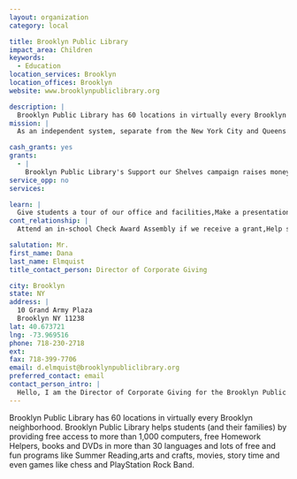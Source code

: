 ```yaml
---
layout: organization
category: local

title: Brooklyn Public Library
impact_area: Children
keywords: 
  - Education
location_services: Brooklyn
location_offices: Brooklyn
website: www.brooklynpubliclibrary.org

description: |
  Brooklyn Public Library has 60 locations in virtually every Brooklyn neighborhood. Brooklyn Public Library helps students (and their families) by providing free access to more than 1,000 computers, free Homework Helpers, books and DVDs in more than 30 languages and lots of free and fun programs like Summer Reading,arts and crafts, movies, story time and even games like chess and PlayStation Rock Band.
mission: |
  As an independent system, separate from the New York City and Queens libraries, Brooklyn Public Library serves the borough's 2.5 million residents, offering thousands of public programs, millions of books and use of more than 850 free Internet-accessible computers.

cash_grants: yes
grants: 
  - |
    Brooklyn Public Library's Support our Shelves campaign raises money to purchase new materials and support programming all 60 libraries in Brooklyn. Help support the shelves of your local library today! Helping kids and adults learn to read can start with just one penny.
service_opp: no
services: 

learn: |
  Give students a tour of our office and facilities,Make a presentation about our organization,Speak over the phone about our work
cont_relationship: |
  Attend an in-school Check Award Assembly if we receive a grant,Help students tell local newspapers and media about their grant and/or project with us

salutation: Mr.
first_name: Dana
last_name: Elmquist
title_contact_person: Director of Corporate Giving

city: Brooklyn
state: NY
address: |
  10 Grand Army Plaza  
  Brooklyn NY 11238
lat: 40.673721
lng: -73.969516
phone: 718-230-2718
ext: 
fax: 718-399-7706
email: d.elmquist@brooklynpubliclibrary.org
preferred_contact: email
contact_person_intro: |
  Hello, I am the Director of Corporate Giving for the Brooklyn Public Library and am very excited to be here helping to raise funds for materials and programs that empowers all Brooklynites.
---
```

Brooklyn Public Library has 60 locations in virtually every Brooklyn neighborhood. Brooklyn Public Library helps students (and their families) by providing free access to more than 1,000 computers, free Homework Helpers, books and DVDs in more than 30 languages and lots of free and fun programs like Summer Reading,arts and crafts, movies, story time and even games like chess and PlayStation Rock Band.